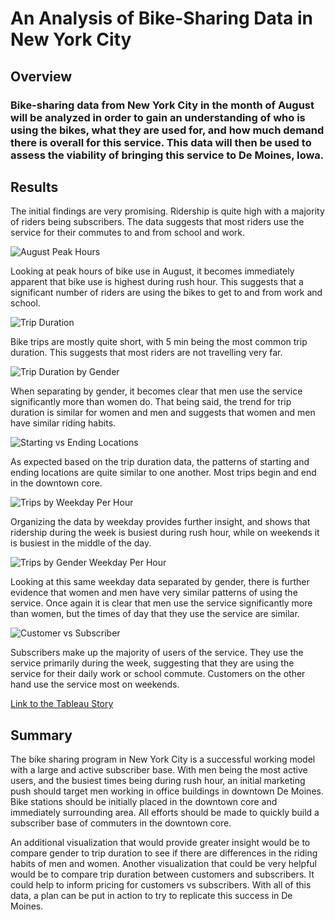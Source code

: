 # An Analysis of Bike-Sharing Data in New York City
## Overview
### Bike-sharing data from New York City in the month of August will be analyzed in order to gain an understanding of who is using the bikes, what they are used for, and how much demand there is overall for this service. This data will then be used to assess the viability of bringing this service to De Moines, Iowa.
## Results
The initial findings are very promising. Ridership is quite high with a majority of riders being subscribers. The data suggests that most riders use the service for their commutes to and from school and work.

![August Peak Hours](https://github.com/NickBaldassarre/bikesharing/blob/9669ccf196f073442ec7ca70eb7cada3b2c7d9c6/Resources/august_peak_hours.png)

Looking at peak hours of bike use in August, it becomes immediately apparent that bike use is highest during rush hour. This suggests that a significant number of riders are using the bikes to get to and from work and school.

![Trip Duration](https://github.com/NickBaldassarre/bikesharing/blob/9669ccf196f073442ec7ca70eb7cada3b2c7d9c6/Resources/trip_duration.png)

Bike trips are mostly quite short, with 5 min being the most common trip duration. This suggests that most riders are not travelling very far.

![Trip Duration by Gender](https://github.com/NickBaldassarre/bikesharing/blob/9669ccf196f073442ec7ca70eb7cada3b2c7d9c6/Resources/trip_duration_by_gender.png)

When separating by gender, it becomes clear that men use the service significantly more than women do. That being said, the trend for trip duration is similar for women and men and suggests that women and men have similar riding habits.

![Starting vs Ending Locations](https://github.com/NickBaldassarre/bikesharing/blob/9669ccf196f073442ec7ca70eb7cada3b2c7d9c6/Resources/starting_vs_ending_location.png)

As expected based on the trip duration data, the patterns of starting and ending locations are quite similar to one another. Most trips begin and end in the downtown core.

![Trips by Weekday Per Hour](https://github.com/NickBaldassarre/bikesharing/blob/9669ccf196f073442ec7ca70eb7cada3b2c7d9c6/Resources/trips_by_weekday_per_hour.png)

Organizing the data by weekday provides further insight, and shows that ridership during the week is busiest during rush hour, while on weekends it is busiest in the middle of the day.

![Trips by Gender Weekday Per Hour](https://github.com/NickBaldassarre/bikesharing/blob/9669ccf196f073442ec7ca70eb7cada3b2c7d9c6/Resources/trips_by_gender_weekday_per_hour.png)

Looking at this same weekday data separated by gender, there is further evidence that women and men have very similar patterns of using the service. Once again it is clear that men use the service significantly more than women, but the times of day that they use the service are similar.

![Customer vs Subscriber](https://github.com/NickBaldassarre/bikesharing/blob/9669ccf196f073442ec7ca70eb7cada3b2c7d9c6/Resources/customer_vs_subscriber.png)

Subscribers make up the majority of users of the service. They use the service primarily during the week, suggesting that they are using the service for their daily work or school commute. Customers on the other hand use the service most on weekends. 

[Link to the Tableau Story](https://public.tableau.com/app/profile/nick.baldassarre/viz/NYC_Citybike_Challenge/CitybikeAnalysis?publish=yes "Link to Tableau Story")

## Summary
The bike sharing program in New York City is a successful working model with a large and active subscriber base. With men being the most active users, and the busiest times being during rush hour, an initial marketing push should target men working in office buildings in downtown De Moines. Bike stations should be initially placed in the downtown core and immediately surrounding area. All efforts should be made to quickly build a subscriber base of commuters in the downtown core.

An additional visualization that would provide greater insight would be to compare gender to trip duration to see if there are differences in the riding habits of men and women. Another visualization that could be very helpful would be to compare trip duration between customers and subscribers. It could help to inform pricing for customers vs subscribers. With all of this data, a plan can be put in action to try to replicate this success in De Moines.
